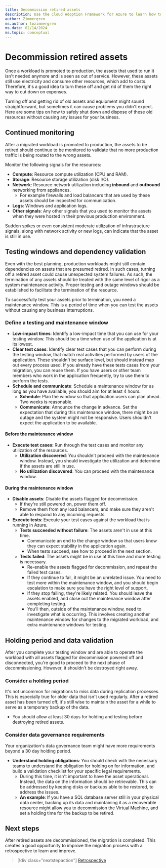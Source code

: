 ```yaml
---
title: Decommission retired assets
description: Use the Cloud Adoption Framework for Azure to learn how to properly decommission retired resources with minimal business interruptions.
author: Zimmergren
ms.author: tozimmergren
ms.date: 02/14/2024
ms.topic: conceptual
---
```


# Decommission retired assets

Once a workload is promoted to production, the assets that used to run it isn't needed anymore and is seen as out of service. However, these assets still use electricity and consume other resources, which add to costs. Therefore, it's a good idea to turn these off and get rid of them the right way to cut down on expenses.

Turning off and getting rid of old assets and equipment might sound straightforward, but sometimes it can cause problems you didn't expect. Here are some tips on how to safely shut down and dispose of these old resources without causing any issues for your business.

## Continued monitoring

After a migrated workload is promoted to production, the assets to be retired should continue to be monitored to validate that no more production traffic is being routed to the wrong assets.

Monitor the following signals for the resources:

- **Compute**: Resource compute utilization (CPU and RAM).
- **Storage**: Resource storage utilization (disk I/O).
- **Network**: Resource network utilization including **inbound** and **outbound** networking from appliances.
  - For example firewalls and load balancers that are used by these assets should be inspected for communication.
- **Logs**: Windows and application logs.
- **Other signals**: Any other signals that you used to monitor the assets when they were hosted in their previous production environment.

Sudden spikes or even consistent moderate utilization of infrastructure signals, along with network activity or new logs, can indicate that the asset is still in use.

## Testing windows and dependency validation

Even with the best planning, production workloads might still contain dependencies on assets that are presumed retired. In such cases, turning off a retired asset could cause unexpected system failures. As such, the termination of any assets should be treated with the same level of rigor as a system maintenance activity. Proper testing and outage windows should be established to facilitate the termination of the resource.

To successfully test your assets prior to termination, you need a maintenance window. This is a period of time when you can test the assets without causing any business interruptions.

### Define a testing and maintenance window

- **Low-impact times**: Identify a low-impact time that you can use for your testing window. This should be a time when use of the application is at its lowest.
- **Clear test cases**: Identify clear test cases that you can perform during the testing window, that match real activities performed by users of the application. These shouldn't be surface level, but should instead map out every process used. If you already have these tests cases from your migration, you can reuse them. If you have users or other team members who work in the application frequently, try to use them to perform the tests.
- **Schedule and communicate**: Schedule a maintenance window for as long as you have available; you should aim for at least 4 hours.
  - **Schedule**: Plan the window so that application users can plan ahead. Two weeks is reasonable.
  - **Communicate**: Announce the change in advance. Set the expectation that during this maintenance window, there might be an outage and the system might not be responsive. Users shouldn't expect the application to be available.

#### Before the maintenance window

- **Execute test cases**: Run through the test cases and monitor any utilization of the resources.
  - **Utilization discovered**: You shouldn't proceed with the maintenance window. Instead, you should investigate the utilization and determine if the assets are still in use.
  - **No utilization discovered**: You can proceed with the maintenance window.

#### During the maintenance window

- **Disable assets**: Disable the assets flagged for decommission.
  - If they're still powered on, power them off.
  - Remove them from any load balancers, and make sure they aren't able to respond to any incoming requests.
- **Execute tests**: Execute your test cases against the workload that is running in Azure.
  - **Tests succeeded without failure**: The assets aren't in use at this time.
    - Communicate an end to the change window so that users know they can expect stability in the application again.
    - When tests succeed, see how to proceed in the next section.
  - **Tests failed**: The assets might be in use at this time and more testing is necessary.
    - Re-enable the assets flagged for decommission, and repeat the failed test cases.
    - If they continue to fail, it might be an unrelated issue. You need to test more within the maintenance window, and you should begin escalation to make sure you have the right level of support.
    - If they stop failing, they're likely related. You should leave the assets enabled, and close out the maintenance window after completing testing.
    - You'll then, outside of the maintenance window, need to investigate what is occurring. This involves creating another maintenance window for changes to the migrated workload, and extra maintenance windows for testing.

## Holding period and data validation

After you complete your testing window and are able to operate the workload with all assets flagged for decommission powered off and disconnected, you're good to proceed to the next phase of decommissioning. However, it shouldn't be destroyed right away.

### Consider a holding period

It's not uncommon for migrations to miss data during replication processes. This is especially true for older data that isn't used regularly. After a retired asset has been turned off, it's still wise to maintain the asset for a while to serve as a temporary backup of the data.

- You should allow at least 30 days for holding and testing before destroying retired assets.

### Consider data governance requirements

Your organization's data governance team might have more requirements beyond a 30 day holding period.

- **Understand holding obligations**: You should check with the necessary teams to understand the obligation for holding on for information, and build a validation checklist for your specific legal requirements.
  - During this time, it isn't important to have the asset operational. Instead, the data on the information should be retrievable. This can be addressed by keeping disks or backups able to be restored, to address the issues.
  - **An example**: If you have a SQL database server still in your physical data center, backing up its data and maintaining it as a recoverable resource might allow you to decommission the Virtual Machine, and set a holding time for the backup to be retired.

## Next steps

After retired assets are decommissioned, the migration is completed. This creates a good opportunity to improve the migration process with a retrospective to learn and improve.

> [!div class="nextstepaction"]
> [Retrospective](./retrospective.md)
